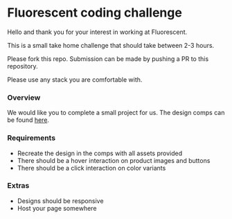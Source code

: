 # Fluorescent coding challenge

Hello and thank you for your interest in working at Fluorescent.

This is a small take home challenge that should take between 2-3 hours. 

Please fork this repo. Submission can be made by pushing a PR to this repository.

Please use any stack you are comfortable with.

### Overview

We would like you to complete a small project for us. The design comps can be found [here](https://www.figma.com/file/OpOEnmfvcPxNtPSkZ8Aci9/Dev-Project?node-id=23%3A889).

### Requirements

* Recreate the design in the comps with all assets provided
* There should be a hover interaction on product images and buttons
* There should be a click interaction on color variants

### Extras

* Designs should be responsive
* Host your page somewhere
